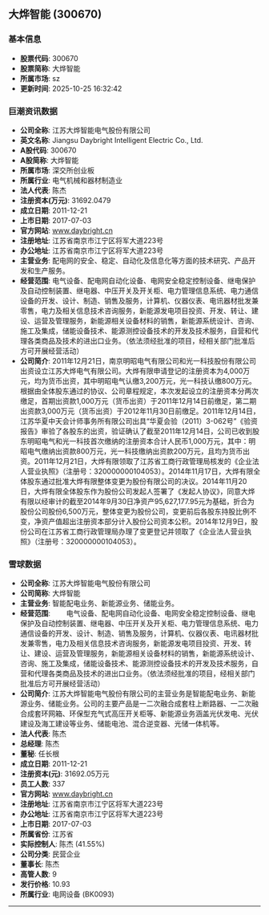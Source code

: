 ## 大烨智能 (300670)

### 基本信息

- **股票代码**: 300670
- **股票简称**: 大烨智能
- **所属市场**: sz
- **更新时间**: 2025-10-25 16:32:42

### 巨潮资讯数据

- **公司全称**: 江苏大烨智能电气股份有限公司
- **英文名称**: Jiangsu Daybright Intelligent Electric Co., Ltd.
- **A股代码**: 300670
- **A股简称**: 大烨智能
- **所属市场**: 深交所创业板
- **所属行业**: 电气机械和器材制造业
- **法人代表**: 陈杰
- **注册资本(万元)**: 31692.0479
- **成立日期**: 2011-12-21
- **上市日期**: 2017-07-03
- **官方网站**: www.daybright.cn
- **注册地址**: 江苏省南京市江宁区将军大道223号
- **办公地址**: 江苏省南京市江宁区将军大道223号
- **主营业务**: 配电网的安全、稳定、自动化及信息化等方面的技术研究、产品开发和生产服务。
- **经营范围**: 电气设备、配电网自动化设备、电网安全稳定控制设备、继电保护及自动控制装置、继电器、中压开关及开关柜、电力管理信息系统、电力通信设备的开发、设计、制造、销售及服务，计算机、仪器仪表、电讯器材批发兼零售，电力及相关信息技术咨询服务，新能源发电项目投资、开发、转让、建设、运营及管理服务，新能源相关设备材料的销售，新能源系统设计、咨询、施工及集成，储能设备技术、能源测控设备技术的开发及技术服务，自营和代理各类商品及技术的进出口业务。（依法须经批准的项目，经相关部门批准后方可开展经营活动）
- **公司简介**: 2011年12月21日，南京明昭电气有限公司和光一科技股份有限公司出资设立江苏大烨电气有限公司。大烨有限申请登记的注册资本为4,000万元，均为货币出资，其中明昭电气认缴3,200万元，光一科技认缴800万元。根据由全体股东通过的协议、公司章程规定，本次发起设立的注册资本分两次缴足，首期出资款1,000万元（货币出资）于2011年12月14日前缴足，第二期出资款3,000万元（货币出资）于2012年11月30日前缴足。2011年12月14日，江苏华夏中天会计师事务所有限公司出具“华夏会验（2011）3-062号”《验资报告》审验了各股东的出资，验证确认了截至2011年12月14日，公司已收到股东明昭电气和光一科技首次缴纳的注册资本合计人民币1,000万元，其中：明昭电气缴纳出资款800万元，光一科技缴纳出资款200万元，且均为货币出资。2011年12月21日，大烨有限领取了江苏省工商行政管理局核发的《企业法人营业执照》（注册号：320000000104053）。2014年11月17日，大烨有限全体股东通过批准大烨有限整体变更为股份有限公司的决议。2014年11月20日，大烨有限全体股东作为股份公司发起人签署了《发起人协议》，同意大烨有限以经审计的截至2014年9月30日净资产95,627,177.95元为基础，折合为股份公司股份6,500万元，整体变更为股份公司，变更前后各股东持股比例不变，净资产值超出注册资本部分计入股份公司资本公积。2014年12月9日，股份公司在江苏省工商行政管理局办理了变更登记并领取了《企业法人营业执照》（注册号：320000000104053）。

### 雪球数据

- **公司全称**: 江苏大烨智能电气股份有限公司
- **公司简称**: 大烨智能
- **主营业务**: 智能配电业务、新能源业务、储能业务。
- **经营范围**: 　　电气设备、配电网自动化设备、电网安全稳定控制设备、继电保护及自动控制装置、继电器、中压开关及开关柜、电力管理信息系统、电力通信设备的开发、设计、制造、销售及服务，计算机、仪器仪表、电讯器材批发兼零售，电力及相关信息技术咨询服务，新能源发电项目投资、开发、转让、建设、运营及管理服务，新能源相关设备材料的销售，新能源系统设计、咨询、施工及集成，储能设备技术、能源测控设备技术的开发及技术服务，自营和代理各类商品及技术的进出口业务。（依法须经批准的项目，经相关部门批准后方可开展经营活动）
- **公司简介**: 江苏大烨智能电气股份有限公司的主营业务是智能配电业务、新能源业务、储能业务。公司的主要产品是一二次融合成套柱上断路器、一二次融合成套环网箱、环保型充气式高压开关柜等、新能源业务涵盖光伏发电、光伏建设及海工建设等业务、储能电池、混合逆变器、光储一体机等。
- **法人代表**: 陈杰
- **总经理**: 陈杰
- **董秘**: 任长根
- **成立日期**: 2011-12-21
- **注册资本(元)**: 31692.05万元
- **员工人数**: 337
- **官方网站**: www.daybright.cn
- **注册地址**: 江苏省南京市江宁区将军大道223号
- **办公地址**: 江苏省南京市江宁区将军大道223号
- **上市日期**: 2017-07-03
- **所属省份**: 江苏省
- **实际控制人**: 陈杰 (41.55%)
- **公司分类**: 民营企业
- **董事长**: 陈杰
- **高管人数**: 9
- **发行价格**: 10.93
- **所属行业**: 电网设备 (BK0093)

---